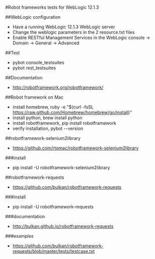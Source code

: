 #Robot frameworks tests for WebLogic 12.1.3

##WebLogic configuration
- Have a running WebLogic 12.1.3 WebLogic server
- Change the weblogic parameters in the 2 resource.txt files
- Enable RESTful Management Services in the WebLogic console -> Domain -> General -> Advanced

##Test
- pybot console_testsuites
- pybot rest_testsuites

##Documentation
- http://robotframework.org/robotframework/

##Robot framework on Mac
- install homebrew, ruby -e "$(curl -fsSL https://raw.github.com/Homebrew/homebrew/go/install)"
- install python, brew install python
- install robotframework, pip install robotframework
- verify installation, pybot --version

##robotframework-selenium2library
- https://github.com/rtomac/robotframework-selenium2library

###install
- pip install -U robotframework-selenium2library

##robotframework-requests
- https://github.com/bulkan/robotframework-requests

###install
- pip install -U robotframework-requests

###documentation
- http://bulkan.github.io/robotframework-requests

###examples
- https://github.com/bulkan/robotframework-requests/blob/master/tests/testcase.txt
